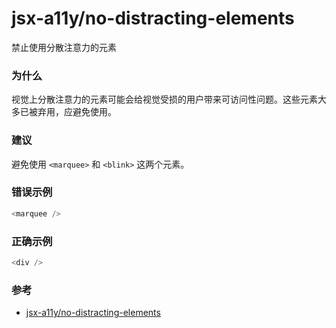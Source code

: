 # jsx-a11y/no-distracting-elements

禁止使用分散注意力的元素

### 为什么

视觉上分散注意力的元素可能会给视觉受损的用户带来可访问性问题。这些元素大多已被弃用，应避免使用。

### 建议

避免使用 `<marquee>` 和 `<blink>` 这两个元素。

### 错误示例

```js
<marquee />
```

### 正确示例

```js
<div />
```

### 参考

- [jsx-a11y/no-distracting-elements](https://github.com/jsx-eslint/eslint-plugin-jsx-a11y/blob/master/docs/rules/no-distracting-elements.md)
